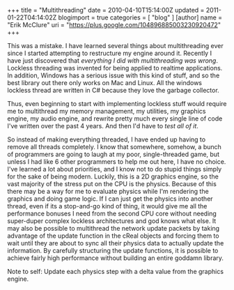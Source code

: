 +++
title = "Multithreading"
date = 2010-04-10T15:14:00Z
updated = 2011-01-22T04:14:02Z
blogimport = true 
categories = [ "blog" ]
[author]
	name = "Erik McClure"
	uri = "https://plus.google.com/104896885003230920472"
+++

This was a mistake. I have learned several things about multithreading ever since I started attempting to restructure my engine around it. Recently I have just discovered that *everything I did with multithreading was wrong*. Lockless threading was invented for being applied to realtime applications. In addition, Windows has a serious issue with this kind of stuff, and so the best library out there only works on Mac and Linux. All the windows lockless thread are written in C# because they love the garbage collector.

Thus, even beginning to start with implementing lockless stuff would require me to multithread my memory management, my utilities, my graphics engine, my audio engine, and rewrite pretty much every single line of code I've written over the past 4 years. And then I'd have to *test all of it*.

So instead of making everything threaded, I have ended up having to remove all threads completely. I know that somewhere, somehow, a bunch of programmers are going to laugh at my poor, single-threaded game, but unless I had like 6 other programmers to help me out here, I have no choice. I've learned a lot about priorities, and I know not to do stupid things simply for the sake of being modern. Luckily, this is a 2D graphics engine, so the vast majority of the stress put on the CPU is the physics. Because of this there may be a way for me to evaluate physics while I'm rendering the graphics and doing game logic. If I can just get the physics into another thread, even if its a stop-and-go kind of thing, it would give me all the performance bonuses I need from the second CPU core without needing super-duper complex lockless architectures and god knows what else. It may also be possible to multithread the network update packets by taking advantage of the update function in the cReal objects and forcing them to wait until they are about to sync all their physics data to actually update the information. By carefully structuring the update functions, it is possible to achieve fairly high performance without building an entire goddamn library.

Note to self: Update each physics step with a delta value from the graphics engine.
